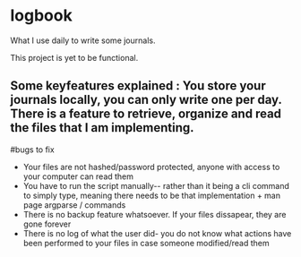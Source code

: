 # logbook
What I use daily to write some journals.

This project is yet to be functional.

Some keyfeatures explained : You store your journals locally, you can only write one per day. 
There is a feature to retrieve, organize and read the files that I am implementing.
-------------------------------------
#bugs to fix
* Your files are not hashed/password protected, anyone with access to your computer can read them
* You have to run the script manually-- rather than it being a cli command to simply type, meaning there needs to be that implementation + man page argparse / commands
* There is no backup feature whatsoever. If your files dissapear, they are gone forever
* There is no log of what the user did- you do not know what actions have been performed to your files in case someone modified/read them

